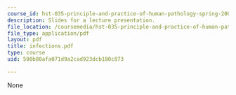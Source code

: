 ```yaml
---
course_id: hst-035-principle-and-practice-of-human-pathology-spring-2003
description: Slides for a lecture presentation.
file_location: /coursemedia/hst-035-principle-and-practice-of-human-pathology-spring-2003/500b80afa071d9a2cad923dcb180c873_infections.pdf
file_type: application/pdf
layout: pdf
title: infections.pdf
type: course
uid: 500b80afa071d9a2cad923dcb180c873

---
```

None